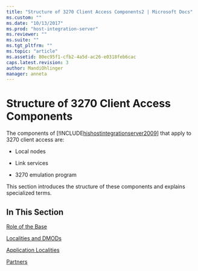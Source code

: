 ```yaml
---
title: "Structure of 3270 Client Access Components2 | Microsoft Docs"
ms.custom: ""
ms.date: "10/13/2017"
ms.prod: "host-integration-server"
ms.reviewer: ""
ms.suite: ""
ms.tgt_pltfrm: ""
ms.topic: "article"
ms.assetid: 80ec95f1-cfb2-4a5d-ac26-e0318feb6cac
caps.latest.revision: 3
author: MandiOhlinger
manager: anneta
---
```

# Structure of 3270 Client Access Components
The components of [!INCLUDE[hishostintegrationserver2009](../core/includes/hishostintegrationserver2009-md.md)] that apply to 3270 client access are:  
  
-   Local nodes  
  
-   Link services  
  
-   3270 emulation program  
  
 This section introduces the structure of these components and explains specialized terms.  
  
## In This Section  
 [Role of the Base](../core/role-of-the-base.md)  
  
 [Localities and DMODs](../core/localities-and-dmods.md)  
  
 [Application Localities](../core/application-localities.md)  
  
 [Partners](../core/partners.md)